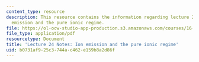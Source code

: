 ```yaml
---
content_type: resource
description: This resource contains the information regarding lecture 24 notes ion
  emission and the pure ionic regime.
file: https://ol-ocw-studio-app-production.s3.amazonaws.com/courses/16-522-space-propulsion-spring-2015/b0731af925c3744ac462e159b8a2d86f_MIT16_522S15_Lecture24.pdf
file_type: application/pdf
resourcetype: Document
title: 'Lecture 24 Notes: Ion emission and the pure ionic regime'
uid: b0731af9-25c3-744a-c462-e159b8a2d86f
---
```

